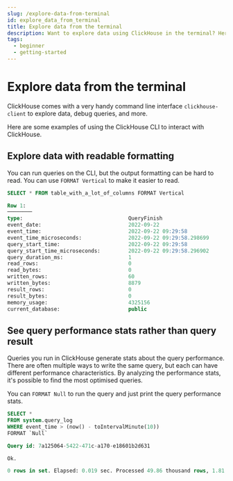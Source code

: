 ```yaml
---
slug: /explore-data-from-terminal
id: explore_data_from_terminal
title: Explore data from the terminal
description: Want to explore data using ClickHouse in the terminal? Here's how to do that with the clickhouse-client command line interface.
tags:
  - beginner
  - getting-started
---
```


# Explore data from the terminal

ClickHouse comes with a very handy command line interface `clickhouse-client` to explore data, debug queries, and more.

Here are some examples of using the ClickHouse CLI to interact with ClickHouse.

## Explore data with readable formatting

You can run queries on the CLI, but the output formatting can be hard to read. You can use `FORMAT Vertical` to make it easier to read.

```sql
SELECT * FROM table_with_a_lot_of_columns FORMAT Vertical

Row 1:
────────
type:                                  QueryFinish
event_date:                            2022-09-22
event_time:                            2022-09-22 09:29:58
event_time_microseconds:               2022-09-22 09:29:58.298699
query_start_time:                      2022-09-22 09:29:58
query_start_time_microseconds:         2022-09-22 09:29:58.296902
query_duration_ms:                     1
read_rows:                             0
read_bytes:                            0
written_rows:                          60
written_bytes:                         8879
result_rows:                           0
result_bytes:                          0
memory_usage:                          4325156
current_database:                      public
```

## See query performance stats rather than query result

Queries you run in ClickHouse generate stats about the query performance. There are often multiple ways to write the same query, but each can have different performance characteristics. By analyzing the performance stats, it's possible to find the most optimised queries.

You can `FORMAT Null` to run the query and just print the query performance stats.

```sql
SELECT *
FROM system.query_log
WHERE event_time > (now() - toIntervalMinute(10))
FORMAT `Null`

Query id: 7a125064-5422-471c-a170-e18601b2d631

Ok.

0 rows in set. Elapsed: 0.019 sec. Processed 49.86 thousand rows, 1.81 MB (2.61 million rows/s., 94.45 MB/s.)
```
